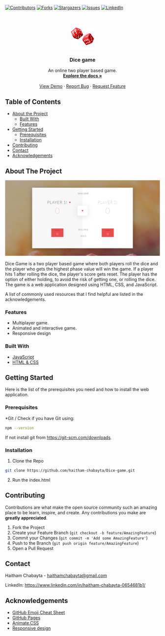 
[![Contributors][contributors-shield]][contributors-url]
[![Forks][forks-shield]][forks-url]
[![Stargazers][stars-shield]][stars-url]
[![Issues][issues-shield]][issues-url]
[![LinkedIn][linkedin-shield]][linkedin-url]



<!-- PROJECT LOGO -->
<br />
<p align="center">
  <a href="https://github.com/haitham-chabayta/Dice-game">
     <img src="ReadMe-images/logo.png" alt="Logo" width="80" height="80">
 </a>

  <h3 align="center">Dice game</h3>

  <p align="center">
    An online two player based game.
    <br />
    <a href="https://github.com/haitham-chabayta/Dice-game"><strong>Explore the docs »</strong></a>
    <br />
    <br />
    <a href="https://mohamed-gibreel.github.io/Dice-Game/">View Demo</a>
    ·
    <a href="https://github.com/haitham-chabayta/Dice-game/issues">Report Bug</a>
    ·
    <a href="https://github.com/haitham-chabayta/Dice-game/issues">Request Feature</a>
  </p>
</p>



<!-- TABLE OF CONTENTS -->
## Table of Contents

* [About the Project](#about-the-project)
  * [Built With](#built-with)
  * [Features](#features)
* [Getting Started](#getting-started)
  * [Prerequisites](#prerequisites)
  * [Installation](#installation)
* [Contributing](#contributing)
* [Contact](#contact)
* [Acknowledgements](#acknowledgements)



<!-- ABOUT THE PROJECT -->
## About The Project

[![Screen Shot][product-screenshot]](https://mohamed-gibreel.github.io/Dice-Game/)

Dice Game is a two player based game where both players roll the dice and the player who gets the highest phase value will win the game. If a player hits 1 after rolling the dice, the player's score gets reset. The player has the option of either holding, to avoid the risk of getting one, or rolling the dice. The game is a web application designed using HTML, CSS, and JavaScript.

A list of commonly used resources that I find helpful are listed in the acknowledgements.

### Features
* Multiplayer game.
* Animated and interactive game.
* Responsive design

### Built With
* [JavaScript](https://www.javascript.com/)
* [HTML & CSS](https://thenextweb.com/podium/2020/03/05/learn-html-css-in-15-minutes/)

## Getting Started
Here is the list of the prerequisites you need and how to install the web application.

### Prerequisites

*Git / Check if you have Git using:
```sh
npm --version
```
If not install git from https://git-scm.com/downloads



### Installation

1. Clone the Repo 
```sh
git clone https://github.com/haitham-chabayta/Dice-game.git
```
2. Run the index.html


<!-- CONTRIBUTING -->
## Contributing

Contributions are what make the open source community such an amazing place to be learn, inspire, and create. Any contributions you make are **greatly appreciated**.

1. Fork the Project
2. Create your Feature Branch (`git checkout -b feature/AmazingFeature`)
3. Commit your Changes (`git commit -m 'Add some AmazingFeature'`)
4. Push to the Branch (`git push origin feature/AmazingFeature`)
5. Open a Pull Request


<!-- CONTACT -->
## Contact

Haitham Chabayta - haithamchabayta@gmail.com

LinkedIn: https://www.linkedin.com/in/haitham-chabayta-0654681b1/



<!-- ACKNOWLEDGEMENTS -->
## Acknowledgements
* [GitHub Emoji Cheat Sheet](https://www.webpagefx.com/tools/emoji-cheat-sheet)
* [GitHub Pages](https://pages.github.com)
* [Animate.CSS](https://animate.style/)
* [Responsive design](https://developer.mozilla.org/en-US/docs/Learn/CSS/CSS_layout/Responsive_Design)



[contributors-shield]: https://img.shields.io/github/contributors/haitham-chabayta/Dice-game.svg?style=flat-square
[contributors-url]: https://github.com/haitham-chabayta/Dice-game/graphs/contributors
[forks-shield]: https://img.shields.io/github/forks/haitham-chabayta/Dice-game.svg?style=flat-square
[forks-url]: https://github.com/haitham-chabayta/Dice-game/network/members
[stars-shield]: https://img.shields.io/github/stars/haitham-chabayta/Dice-game.svg?style=flat-square
[stars-url]: https://github.com/haitham-chabayta/Dice-game/stargazers
[issues-shield]: https://img.shields.io/github/issues/haitham-chabayta/Dice-game.svg?style=flat-square
[issues-url]: https://github.com/haitham-chabayta/Dice-game/issues
[linkedin-shield]: https://img.shields.io/badge/-LinkedIn-black.svg?style=flat-square&logo=linkedin&colorB=555
[linkedin-url]: https://www.linkedin.com/in/haitham-chabayta-0654681b1/
[product-screenshot]: ReadMe-images/screenshot.PNG
